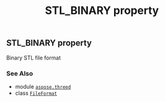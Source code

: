 ﻿---
title: STL_BINARY property
second_title: Aspose.3D for Python via .NET API References
description: 
type: docs
weight: 460
url: /aspose.threed/fileformat/stl_binary/
is_root: false
---

## STL_BINARY property


Binary STL file format

### See Also
* module [`aspose.threed`](../../)
* class [`FileFormat`](/3d/python-net/aspose.threed/fileformat)
